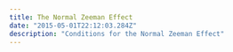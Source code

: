 ```yaml
---
title: The Normal Zeeman Effect
date: "2015-05-01T22:12:03.284Z"
description: "Conditions for the Normal Zeeman Effect"
---
```


